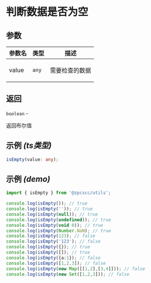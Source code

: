 # 判断数据是否为空

## 参数

| 参数名 | 类型             | 描述                  |
| ------ | ---------------- | --------------------- |
| value  | <code>any</code> | <p>需要检查的数据</p> |

## 返回

<code>boolean</code> - <p>返回布尔值</p>

## 示例 _(ts类型)_

```typescript
isEmpty(value: any);
```

## 示例 _(demo)_

```typescript
import { isEmpty } from '@zpcscc/utils';

console.log(isEmpty()); // true
console.log(isEmpty('')); // true
console.log(isEmpty(null)); // true
console.log(isEmpty(undefined)); // true
console.log(isEmpty(void 0)); // true
console.log(isEmpty(Number.NaN); // true
console.log(isEmpty(123); // false
console.log(isEmpty('123'); // false
console.log(isEmpty({}); // true
console.log(isEmpty([]); // true
console.log(isEmpty({a:1}); // false
console.log(isEmpty([1,2,3]); // false
console.log(isEmpty(new Map([[1,2],[3,4]])); // false
console.log(isEmpty(new Set([1,2,3])); // false
```
